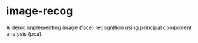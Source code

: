 image-recog
===========

A demo implementing image (face) recognition using principal component analysis (pca).